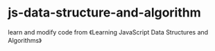 # js-data-structure-and-algorithm

learn and modify code from 《Learning JavaScript Data Structures and Algorithms》
